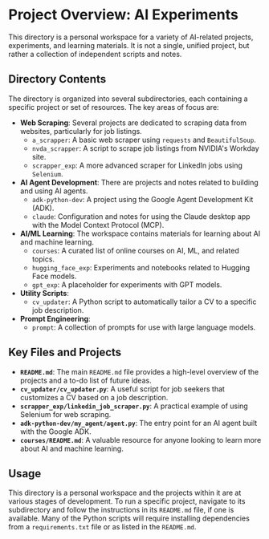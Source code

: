 # Project Overview: AI Experiments

This directory is a personal workspace for a variety of AI-related projects, experiments, and learning materials. It is not a single, unified project, but rather a collection of independent scripts and notes.

## Directory Contents

The directory is organized into several subdirectories, each containing a specific project or set of resources. The key areas of focus are:

*   **Web Scraping**: Several projects are dedicated to scraping data from websites, particularly for job listings.
    *   `a_scrapper`: A basic web scraper using `requests` and `BeautifulSoup`.
    *   `nvda_scrapper`: A script to scrape job listings from NVIDIA's Workday site.
    *   `scrapper_exp`: A more advanced scraper for LinkedIn jobs using `Selenium`.
*   **AI Agent Development**: There are projects and notes related to building and using AI agents.
    *   `adk-python-dev`: A project using the Google Agent Development Kit (ADK).
    *   `claude`: Configuration and notes for using the Claude desktop app with the Model Context Protocol (MCP).
*   **AI/ML Learning**: The workspace contains materials for learning about AI and machine learning.
    *   `courses`: A curated list of online courses on AI, ML, and related topics.
    *   `hugging_face_exp`: Experiments and notebooks related to Hugging Face models.
    *   `gpt_exp`: A placeholder for experiments with GPT models.
*   **Utility Scripts**:
    *   `cv_updater`: A Python script to automatically tailor a CV to a specific job description.
*   **Prompt Engineering**:
    *   `prompt`: A collection of prompts for use with large language models.

## Key Files and Projects

*   **`README.md`**: The main `README.md` file provides a high-level overview of the projects and a to-do list of future ideas.
*   **`cv_updater/cv_updater.py`**: A useful script for job seekers that customizes a CV based on a job description.
*   **`scrapper_exp/linkedin_job_scraper.py`**: A practical example of using Selenium for web scraping.
*   **`adk-python-dev/my_agent/agent.py`**: The entry point for an AI agent built with the Google ADK.
*   **`courses/README.md`**: A valuable resource for anyone looking to learn more about AI and machine learning.

## Usage

This directory is a personal workspace and the projects within it are at various stages of development. To run a specific project, navigate to its subdirectory and follow the instructions in its `README.md` file, if one is available. Many of the Python scripts will require installing dependencies from a `requirements.txt` file or as listed in the `README.md`.
